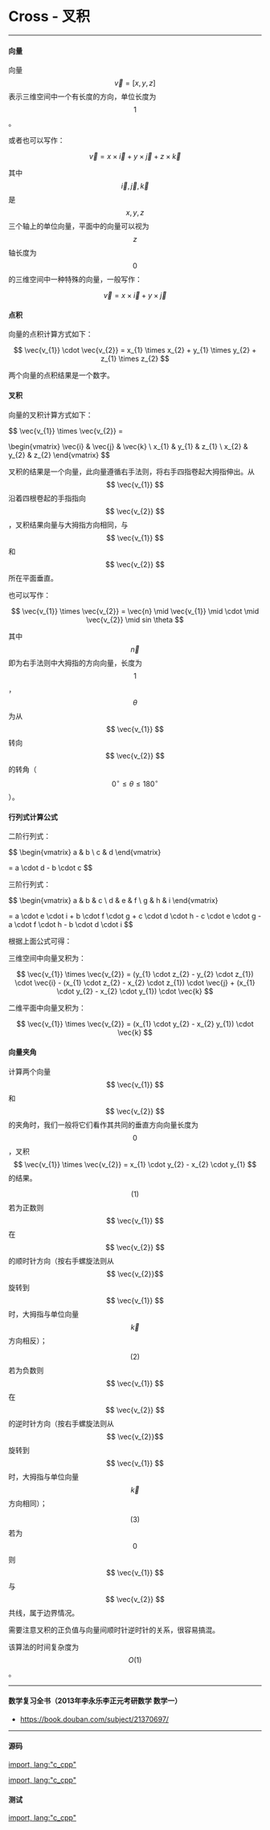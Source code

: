 <script type="text/javascript" src="https://cdnjs.cloudflare.com/ajax/libs/mathjax/2.7.1/MathJax.js?config=TeX-AMS-MML_HTMLorMML"/></script>
<script> gitbook.events.bind("page.change", function() { MathJax.Hub.Queue(["Typeset",MathJax.Hub]); } </script>

# Cross - 叉积

--------

#### 向量

向量$$ \vec{v} = [x, y, z] $$表示三维空间中一个有长度的方向，单位长度为$$ 1 $$。

或者也可以写作：

$$
\vec{v} = x \times \vec{i} + y \times \vec{j} + z \times \vec{k}
$$

其中$$ \vec{i}, \vec{j}, \vec{k} $$是$$ x, y, z $$三个轴上的单位向量，平面中的向量可以视为$$ z $$轴长度为$$ 0 $$的三维空间中一种特殊的向量，一般写作：

$$
\vec{v} = x \times \vec{i} + y \times \vec{j}
$$


#### 点积

向量的点积计算方式如下：

$$
\vec{v_{1}} \cdot \vec{v_{2}} = x_{1} \times x_{2} + y_{1} \times y_{2} + z_{1} \times z_{2}
$$

两个向量的点积结果是一个数字。

#### 叉积

向量的叉积计算方式如下：

$$
\vec{v_{1}} \times \vec{v_{2}} =

\begin{vmatrix}
\vec{i} &   \vec{j} &   \vec{k} \\
x_{1}   &   y_{1}   &   z_{1}   \\
x_{2}   &   y_{2}   &   z_{2}
\end{vmatrix}
$$

叉积的结果是一个向量，此向量遵循右手法则，将右手四指卷起大拇指伸出。从$$ \vec{v_{1}} $$沿着四根卷起的手指指向$$ \vec{v_{2}} $$，叉积结果向量与大拇指方向相同，与$$ \vec{v_{1}} $$和$$ \vec{v_{2}} $$所在平面垂直。

也可以写作：

$$
\vec{v_{1}} \times \vec{v_{2}} = \vec{n} \mid \vec{v_{1}} \mid \cdot \mid \vec{v_{2}} \mid sin \theta
$$

其中$$ \vec{n} $$即为右手法则中大拇指的方向向量，长度为$$ 1 $$，$$ \theta $$为从$$ \vec{v_{1}} $$转向$$ \vec{v_{2}} $$的转角（$$ 0^{\circ} \leq \theta \leq 180^{\circ} $$）。

#### 行列式计算公式

二阶行列式：

$$
\begin{vmatrix}
a   &   b   \\
c   &   d
\end{vmatrix}

= a \cdot d - b \cdot c
$$

三阶行列式：

$$
\begin{vmatrix}
a   &   b   &   c   \\
d   &   e   &   f   \\
g   &   h   &   i
\end{vmatrix}

= a \cdot e \cdot i + b \cdot f \cdot g + c \cdot d \cdot h - c \cdot e \cdot g - a \cdot f \cdot h - b \cdot d \cdot i
$$

根据上面公式可得：

三维空间中向量叉积为：

$$
\vec{v_{1}} \times \vec{v_{2}} = (y_{1} \cdot z_{2} - y_{2} \cdot z_{1}) \cdot \vec{i} - (x_{1} \cdot z_{2} - x_{2} \cdot z_{1}) \cdot \vec{j} + (x_{1} \cdot y_{2} - x_{2} \cdot y_{1}) \cdot \vec{k}
$$

二维平面中向量叉积为：

$$
\vec{v_{1}} \times \vec{v_{2}} = (x_{1} \cdot y_{2} - x_{2} y_{1}) \cdot \vec{k}
$$

#### 向量夹角

计算两个向量$$ \vec{v_{1}} $$和$$ \vec{v_{2}} $$的夹角时，我们一般将它们看作其共同的垂直方向向量长度为$$ 0 $$，叉积$$ \vec{v_{1}} \times \vec{v_{2}} = x_{1} \cdot y_{2} - x_{2} \cdot y_{1} $$的结果。

$$ (1) $$ 若为正数则$$ \vec{v_{1}} $$在$$ \vec{v_{2}} $$的顺时针方向（按右手螺旋法则从$$ \vec{v_{2}}$$旋转到$$ \vec{v_{1}} $$时，大拇指与单位向量$$ \vec{k} $$方向相反）；

$$ (2) $$ 若为负数则$$ \vec{v_{1}} $$在$$ \vec{v_{2}} $$的逆时针方向（按右手螺旋法则从$$ \vec{v_{2}}$$旋转到$$ \vec{v_{1}} $$时，大拇指与单位向量$$ \vec{k} $$方向相同）；

$$ (3) $$ 若为$$ 0 $$则$$ \vec{v_{1}} $$与$$ \vec{v_{2}} $$共线，属于边界情况。

需要注意叉积的正负值与向量间顺时针逆时针的关系，很容易搞混。

该算法的时间复杂度为$$ O(1) $$。

--------

#### 数学复习全书（2013年李永乐李正元考研数学 数学一）

* https://book.douban.com/subject/21370697/

--------

#### 源码

[import, lang:"c_cpp"](../../../../src/AnalyticGeometry/Util.h)

[import, lang:"c_cpp"](../../../../src/AnalyticGeometry/Polygon/Cross.h)


#### 测试

[import, lang:"c_cpp"](../../../../src/AnalyticGeometry/Polygon/Cross.cpp)
